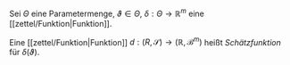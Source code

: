 Sei $\Theta$ eine Parametermenge, $\vartheta \in \Theta$, $\delta : \Theta \to \mathbb{R}^m$ eine [[zettel/Funktion|Funktion]].

Eine [[zettel/Funktion|Funktion]] $d : (R, \mathscr{S}) \to (\mathbb{R}, \mathscr{B}^m)$ heißt *Schätzfunktion* für $\delta(\vartheta)$.